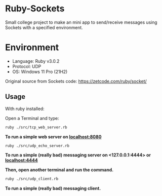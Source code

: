 # Ruby-Sockets

Small college project to make an mini app to send/receive messages using Sockets with a specified environment.

# Environment

- Language: Ruby v3.0.2
- Protocol: UDP
- OS: Windows 11 Pro (21H2)

Original source from Sockets code: <https://zetcode.com/ruby/socket/>

## Usage

With ruby installed:

Open a Terminal and type:

```sh
ruby ./src/tcp_web_server.rb
```

**To run a simple web server on <localhost:8080>**

```sh
ruby ./src/udp_echo_server.rb
```

**To run a simple (really bad) messaging server on <127.0.0.1:4444> or <localhost:4444>**

**Then, open another terminal and run the command.**

```sh
ruby ./src/udp_client.rb
```

**To run a simple (really bad) messaging client.**
